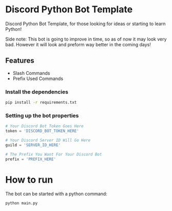 

# Discord Python Bot Template

Discord Python Bot Template, for those looking for ideas or starting to learn Python!

Side note: This bot is going to improve in time, so as of now it may look very bad. However it will look and preform way better in the coming days!

## Features

- Slash Commands
- Prefix Used Commands

### Install the dependencies

```sh
pip install -r requirements.txt
```

### Setting up the bot properties

```python
# Your Discord Bot Token Goes Here
token = 'DISCORD_BOT_TOKEN_HERE'

# Your Discord Server ID Will Go Here 
guild = 'SERVER_ID_HERE'

# The Prefix You Want For Your Discord Bot
prefix = 'PREFIX_HERE'
```

# How to run
The bot can be started with a python command:
```sh
python main.py
```
